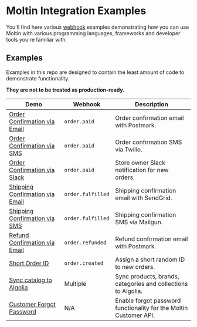 # Moltin Integration Examples

You'll find here various [webhook](https://docs.moltin.com/advanced/events) examples demonstrating how you can use Moltin with various programming languages, frameworks and developer tools you're familiar with.

## Examples

Examples in this repo are designed to contain the least amount of code to demonstrate functionality.

**They are not to be treated as production-ready.**

| Demo                                                            | Webhook           | Description                                                       |
| --------------------------------------------------------------- | ----------------- | ----------------------------------------------------------------- |
| [Order Confirmation via Email](/order-confirmation-email)       | `order.paid`      | Order confirmation email with Postmark.                           |
| [Order Confirmation via SMS](/order-confirmation-sms)           | `order.paid`      | Order confirmation SMS via Twilio.                                |
| [Order Confirmation via Slack](/node-order-confirmation-slack)  | `order.paid`      | Store owner Slack notification for new orders.                    |
| [Shipping Confirmation via Email](/shipping-confirmation-email) | `order.fulfilled` | Shipping confirmation email with SendGrid.                        |
| [Shipping Confirmation via SMS](/shipping-confirmation-sms)     | `order.fulfilled` | Shipping confirmation SMS via Mailgun.                            |
| [Refund Confirmation via Email](/refund-confirmation-email)     | `order.refunded`  | Refund confirmation email with Postmark.                          |
| [Short Order ID](/short-order-id)                               | `order.created`   | Assign a short random ID to new orders.                           |
| [Sync catalog to Algolia](/sync-catalog-to-algolia)             | Multiple          | Sync products, brands, categories and collections to Algolia.     |
| [Customer Forgot Password](/customer-forgot-password)           | N/A               | Enable forgot password functionality for the Moltin Customer API. |
